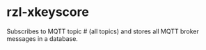 rzl-xkeyscore
=============

Subscribes to MQTT topic # (all topics) and stores all MQTT broker messages in a database.
